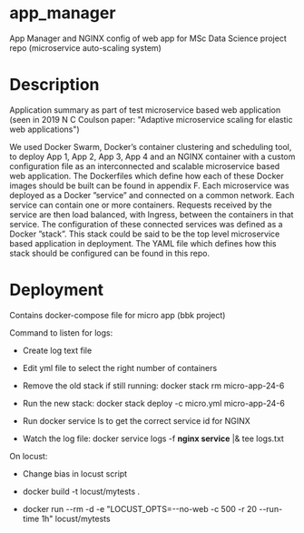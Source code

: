 # app_manager
App Manager and NGINX config of web app for MSc Data Science project repo (microservice auto-scaling system)

# Description
Application summary as part of test microservice based web application (seen in 2019 N C Coulson paper: "Adaptive microservice scaling for elastic web applications")

We used Docker Swarm, Docker’s container clustering and scheduling tool, to deploy App 1, App 2, App 3, App 4 and an NGINX container with a custom configuration file as an interconnected and scalable microservice based web application. The Dockerfiles which define how each of these Docker images should be built can be found in appendix F.
Each microservice was deployed as a Docker ”service” and connected on a common network. Each service can contain one or more containers. Requests received by the service are then load balanced, with Ingress, between the containers in that service. The configuration of these connected services was defined as a Docker ”stack”. This stack could be said to be the top level microservice based application in deployment. The YAML file which defines how this stack should be configured can be found in this repo.

# Deployment

Contains docker-compose file for micro app (bbk project)

Command to listen for logs:

- Create log text file

- Edit yml file to select the right number of containers

- Remove the old stack if still running: docker stack rm micro-app-24-6

- Run the new stack: docker stack deploy -c micro.yml micro-app-24-6

- Run docker service ls to get the correct service id for NGINX

- Watch the log file: docker service logs -f **nginx service** |& tee logs.txt

On locust:

- Change bias in locust script

- docker build -t locust/mytests .

- docker run --rm -d -e "LOCUST_OPTS=--no-web -c 500 -r 20 --run-time 1h" locust/mytests
